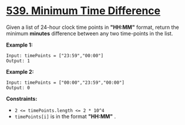 # [539. Minimum Time Difference](https://leetcode.com/problems/minimum-time-difference/description/?envType=daily-question&envId=2024-09-16)

Given a list of 24-hour clock time points in **"HH:MM"** format, return the minimum <b>minutes</b> difference between any two time-points in the list.

**Example 1:**

```
Input: timePoints = ["23:59","00:00"]
Output: 1
```

**Example 2:**

```
Input: timePoints = ["00:00","23:59","00:00"]
Output: 0
```

**Constraints:**

- `2 <= timePoints.length <= 2 * 10^4`
- `timePoints[i]` is in the format **"HH:MM"** .
